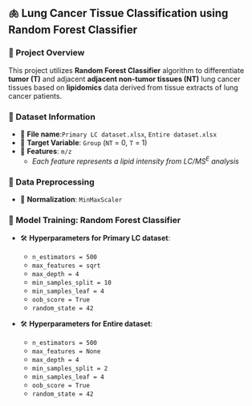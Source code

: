 ## 🫁 Lung Cancer Tissue Classification using Random Forest Classifier

### 📌 Project Overview
This project utilizes **Random Forest Classifier** algorithm to differentiate **tumor (T)** and adjacent **adjacent non-tumor tissues (NT)**  lung cancer tissues based on  **lipidomics** data derived from tissue extracts of lung cancer patients.

### 📂 Dataset Information
- 📁 **File name**:`Primary LC dataset.xlsx`, `Entire dataset.xlsx`
- 🎯 **Target Variable**: `Group` (`NT` = 0, `T` = 1)
- 📄 **Features**: `m/z`
    - *Each feature represents a lipid intensity from LC/MS<sup>E</sup> analysis*
      
### 🧹 Data Preprocessing 
- 🔄 **Normalization**: `MinMaxScaler`

### 🤖 Model Training: Random Forest Classifier
- 🛠️ **Hyperparameters for Primary LC dataset**:
   - `n_estimators = 500`
   - `max_features = sqrt`
   - `max_depth = 4`
   - `min_samples_split = 10`
   - `min_samples_leaf = 4`
   - `oob_score = True`
   - `random_state = 42`

- 🛠️ **Hyperparameters for Entire dataset**:
   - `n_estimators = 500`
   - `max_features = None`
   - `max_depth = 4`
   - `min_samples_split = 2`
   - `min_samples_leaf = 4`
   - `oob_score = True`
   - `random_state = 42`
    
